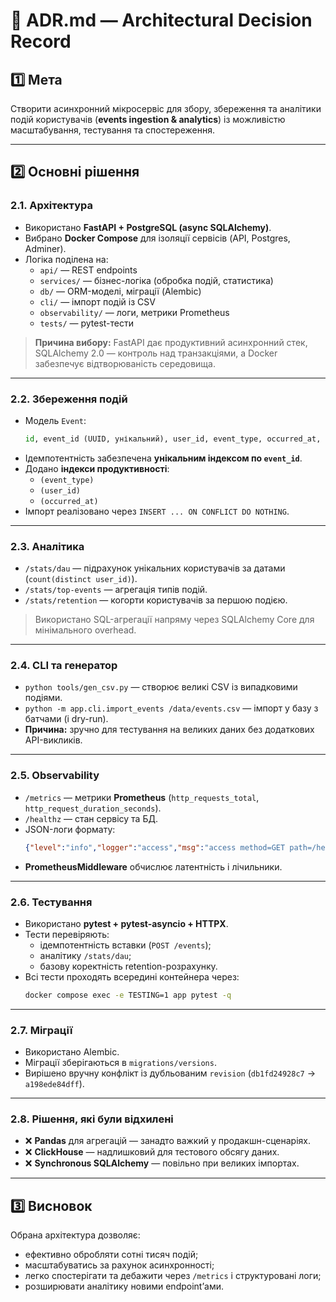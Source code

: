 # 🧱 ADR.md — Architectural Decision Record

## 1️⃣ Мета
Створити асинхронний мікросервіс для збору, збереження та аналітики подій користувачів (**events ingestion & analytics**) із можливістю масштабування, тестування та спостереження.

---

## 2️⃣ Основні рішення

### 2.1. Архітектура
- Використано **FastAPI + PostgreSQL (async SQLAlchemy)**.
- Вибрано **Docker Compose** для ізоляції сервісів (API, Postgres, Adminer).
- Логіка поділена на:
  - `api/` — REST endpoints
  - `services/` — бізнес-логіка (обробка подій, статистика)
  - `db/` — ORM-моделі, міграції (Alembic)
  - `cli/` — імпорт подій із CSV
  - `observability/` — логи, метрики Prometheus
  - `tests/` — pytest-тести

> **Причина вибору:** FastAPI дає продуктивний асинхронний стек, SQLAlchemy 2.0 — контроль над транзакціями, а Docker забезпечує відтворюваність середовища.

---

### 2.2. Збереження подій
- Модель `Event`:
  ```python
  id, event_id (UUID, унікальний), user_id, event_type, occurred_at, properties (JSON)
  ```
- Ідемпотентність забезпечена **унікальним індексом по `event_id`**.
- Додано **індекси продуктивності**:
  - `(event_type)`
  - `(user_id)`
  - `(occurred_at)`
- Імпорт реалізовано через `INSERT ... ON CONFLICT DO NOTHING`.

---

### 2.3. Аналітика
- `/stats/dau` — підрахунок унікальних користувачів за датами (`count(distinct user_id)`).
- `/stats/top-events` — агрегація типів подій.
- `/stats/retention` — когорти користувачів за першою подією.

> Використано SQL-агрегації напряму через SQLAlchemy Core для мінімального overhead.

---

### 2.4. CLI та генератор
- `python tools/gen_csv.py` — створює великі CSV із випадковими подіями.
- `python -m app.cli.import_events /data/events.csv` — імпорт у базу з батчами (і dry-run).
- **Причина:** зручно для тестування на великих даних без додаткових API-викликів.

---

### 2.5. Observability
- `/metrics` — метрики **Prometheus** (`http_requests_total`, `http_request_duration_seconds`).
- `/healthz` — стан сервісу та БД.
- JSON-логи формату:
  ```json
  {"level":"info","logger":"access","msg":"access method=GET path=/healthz status=200 request_id=..."}
  ```
- **PrometheusMiddleware** обчислює латентність і лічильники.

---

### 2.6. Тестування
- Використано **pytest + pytest-asyncio + HTTPX**.
- Тести перевіряють:
  - ідемпотентність вставки (`POST /events`);
  - аналітику `/stats/dau`;
  - базову коректність retention-розрахунку.
- Всі тести проходять всередині контейнера через:
  ```bash
  docker compose exec -e TESTING=1 app pytest -q
  ```

---

### 2.7. Міграції
- Використано Alembic.
- Міграції зберігаються в `migrations/versions`.
- Вирішено вручну конфлікт із дубльованим `revision` (`db1fd24928c7` → `a198ede84dff`).

---

### 2.8. Рішення, які були відхилені
- ❌ **Pandas** для агрегацій — занадто важкий у продакшн-сценаріях.
- ❌ **ClickHouse** — надлишковий для тестового обсягу даних.
- ❌ **Synchronous SQLAlchemy** — повільно при великих імпортах.

---

## 3️⃣ Висновок
Обрана архітектура дозволяє:
- ефективно обробляти сотні тисяч подій;
- масштабуватись за рахунок асинхронності;
- легко спостерігати та дебажити через `/metrics` і структуровані логи;
- розширювати аналітику новими endpoint’ами.
